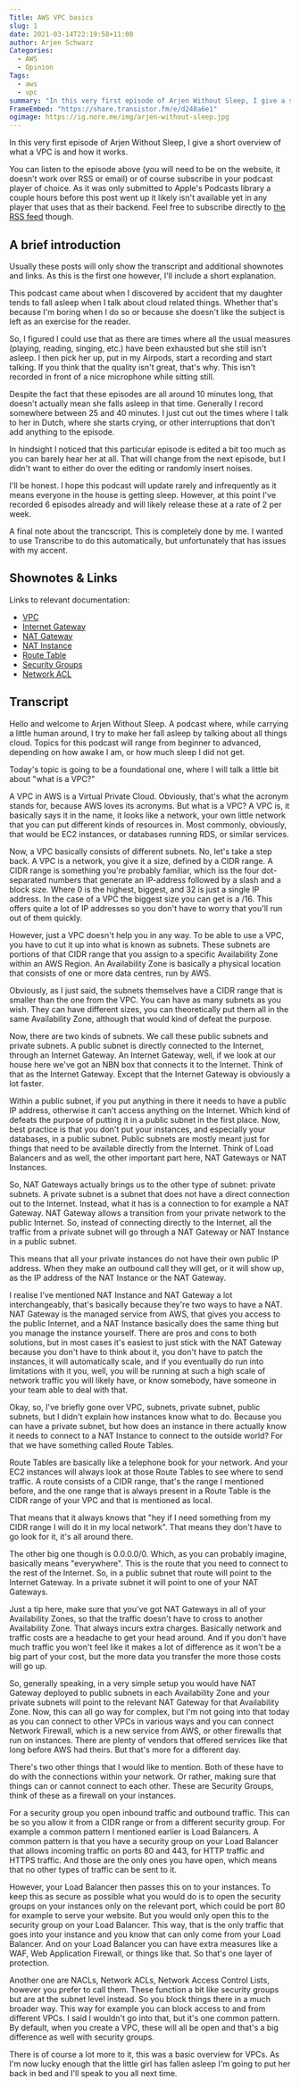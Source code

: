 ```yaml
---
Title: AWS VPC basics
slug: 1
date: 2021-03-14T22:19:58+11:00
author: Arjen Schwarz
Categories:
  - AWS
  - Opinion
Tags:
  - aws
  - vpc
summary: "In this very first episode of Arjen Without Sleep, I give a short overview of what a VPC is and how it works."
FrameEmbed: "https://share.transistor.fm/e/d248a6e1"
ogimage: https://ig.nore.me/img/arjen-without-sleep.jpg
---
```


In this very first episode of Arjen Without Sleep, I give a short overview of what a VPC is and how it works.

You can listen to the episode above (you will need to be on the website, it doesn't work over RSS or email) or of course subscribe in your podcast player of choice. As it was only submitted to Apple's Podcasts library a couple hours before this post went up it likely isn't available yet in any player that uses that as their backend. Feel free to subscribe directly to [the RSS feed](https://feeds.transistor.fm/arjen-without-sleep) though.

## A brief introduction

Usually these posts will only show the transcript and additional shownotes and links. As this is the first one however, I'll include a short explanation.

This podcast came about when I discovered by accident that my daughter tends to fall asleep when I talk about cloud related things. Whether that's because I'm boring when I do so or because she doesn't like the subject is left as an exercise for the reader.

So, I figured I could use that as there are times where all the usual measures (playing, reading, singing, etc.) have been exhausted but she still isn't asleep. I then pick her up, put in my Airpods, start a recording and start talking. If you think that the quality isn't great, that's why. This isn't recorded in front of a nice microphone while sitting still.

Despite the fact that these episodes are all around 10 minutes long, that doesn't actually mean she falls asleep in that time. Generally I record somewhere between 25 and 40 minutes. I just cut out the times where I talk to her in Dutch, where she starts crying, or other interruptions that don't add anything to the episode.

In hindsight I noticed that this particular episode is edited a bit too much as you can barely hear her at all. That will change from the next episode, but I didn't want to either do over the editing or randomly insert noises.

I'll be honest. I hope this podcast will update rarely and infrequently as it means everyone in the house is getting sleep. However, at this point I've recorded 6 episodes already and will likely release these at a rate of 2 per week.

A final note about the trancscript. This is completely done by me. I wanted to use Transcribe to do this automatically, but unfortunately that has issues with my accent.

## Shownotes & Links

Links to relevant documentation:

* [VPC](https://docs.aws.amazon.com/vpc/latest/userguide/what-is-amazon-vpc.html)
* [Internet Gateway](https://docs.aws.amazon.com/vpc/latest/userguide/VPC_Internet_Gateway.html)
* [NAT Gateway](https://docs.aws.amazon.com/vpc/latest/userguide/vpc-nat-gateway.html)
* [NAT Instance](https://docs.aws.amazon.com/vpc/latest/userguide/VPC_NAT_Instance.html)
* [Route Table](https://docs.aws.amazon.com/vpc/latest/userguide/VPC_Route_Tables.html)
* [Security Groups](https://docs.aws.amazon.com/vpc/latest/userguide/VPC_SecurityGroups.html)
* [Network ACL](https://docs.aws.amazon.com/vpc/latest/userguide/vpc-network-acls.html)

## Transcript

Hello and welcome to Arjen Without Sleep. A podcast where, while carrying a little human around, I try to make her fall asleep by talking about all things cloud. Topics for this podcast will range from beginner to advanced, depending on how awake I am, or how much sleep I did not get.

Today's topic is going to be a foundational one, where I will talk a little bit about "what is a VPC?"

A VPC in AWS is a Virtual Private Cloud. Obviously, that's what the acronym stands for, because AWS loves its acronyms. But what is a VPC? A VPC is, it basically says it in the name, it looks like a network, your own little network that you can put different kinds of resources in. Most commonly, obviously, that would be EC2 instances, or databases running RDS, or similar services.

Now, a VPC basically consists of different subnets. No, let's take a step back. A VPC is a network, you give it a size, defined by a CIDR range. A CIDR range is something you're probably familiar, which iss the four dot-separated numbers that generate an IP-address followed by a slash and a block size. Where 0 is the highest, biggest, and 32 is just a single IP address. In the case of a VPC the biggest size you can get is a /16. This offers quite a lot of IP addresses so you don't have to worry that you'll run out of them quickly.

However, just a VPC doesn't help you in any way. To be able to use a VPC, you have to cut it up into what is known as subnets. These subnets are portions of that CIDR range that you assign to a specific Availability Zone within an AWS Region. An Availability Zone is basically a physical location that consists of one or more data centres, run by AWS.

Obviously, as I just said, the subnets themselves have a CIDR range that is smaller than the one from the VPC. You can have as many subnets as you wish. They can have different sizes, you can theoretically put them all in the same Availability Zone, although that would kind of defeat the purpose.

Now, there are two kinds of subnets. We call these public subnets and private subnets. A public subnet is directly connected to the Internet, through an Internet Gateway. An Internet Gateway, well, if we look at our house here we've got an NBN box that connects it to the Internet. Think of that as the Internet Gateway. Except that the Internet Gateway is obviously a lot faster.

Within a public subnet, if you put anything in there it needs to have a public IP address, otherwise it can't access anything on the Internet. Which kind of defeats the purpose of putting it in a public subnet in the first place. Now, best practice is that you don't put your instances, and especially your databases, in a public subnet. Public subnets are mostly meant just for things that need to be available directly from the Internet. Think of Load Balancers and as well, the other important part here, NAT Gateways or NAT Instances.

So, NAT Gateways actually brings us to the other type of subnet: private subnets. A private subnet is a subnet that does not have a direct connection out to the Internet. Instead, what it has is a connection to for example a NAT Gateway. NAT Gateway allows a transition from your private network to the public Internet. So, instead of connecting directly to the Internet, all the traffic from a private subnet will go through a NAT Gateway or NAT Instance in a public subnet.

This means that all your private instances do not have their own public IP address. When they make an outbound call they will get, or it will show up, as the IP address of the NAT Instance or the NAT Gateway.

I realise I've mentioned NAT Instance and NAT Gateway a lot interchangeably, that's basically because they're two ways to have a NAT. NAT Gateway is the managed service from AWS, that gives you access to the public Internet, and a NAT Instance basically does the same thing but you manage the instance yourself. There are pros and cons to both solutions, but in most cases it's easiest to just stick with the NAT Gateway because you don't have to think about it, you don't have to patch the instances, it will automatically scale, and if you eventually do run into limitations with it you, well, you will be running at such a high scale of network traffic you will likely have, or know somebody, have someone in your team able to deal with that.

Okay, so, I've briefly gone over VPC, subnets, private subnet, public subnets, but I didn't explain how instances know what to do. Because you can have a private subnet, but how does an instance in there actually know it needs to connect to a NAT Instance to connect to the outside world? For that we have something called Route Tables.

Route Tables are basically like a telephone book for your network. And your EC2 instances will always look at those Route Tables to see where to send traffic. A route consists of a CIDR range, that's the range I mentioned before, and the one range that is always present in a Route Table is the CIDR range of your VPC and that is mentioned as local.

That means that it always knows that "hey if I need something from my CIDR range I will do it in my local network". That means they don't have to go look for it, it's all around there.

The other big one though is 0.0.0.0/0. Which, as you can probably imagine, basically means "everywhere". This is the route that you need to connect to the rest of the Internet. So, in a public subnet that route will point to the Internet Gateway. In a private subnet it will point to one of your NAT Gateways.

Just a tip here, make sure that you've got NAT Gateways in all of your Availability Zones, so that the traffic doesn't have to cross to another Availability Zone. That always incurs extra charges. Basically network and traffic costs are a headache to get your head around. And if you don't have much traffic you won't feel like it makes a lot of difference as it won't be a big part of your cost, but the more data you transfer the more those costs will go up.

So, generally speaking, in a very simple setup you would have NAT Gateway deployed to public subnets in each Availability Zone and your private subnets will point to the relevant NAT Gateway for that Availability Zone. Now, this can all go way for complex, but I'm not going into that today as you can connect to other VPCs in various ways and you can connect Network Firewall, which is a new service from AWS, or other firewalls that run on instances. There are plenty of vendors that offered services like that long before AWS had theirs. But that's more for a different day.

There's two other things that I would like to mention. Both of these have to do with the connections within your network. Or rather, making sure that things can or cannot connect to each other. These are Security Groups, think of these as a firewall on your instances.

For a security group you open inbound traffic and outbound traffic. This can be so you allow it from a CIDR range or from a different security group. For example a common pattern I mentioned earlier is Load Balancers. A common pattern is that you have a security group on your Load Balancer that allows incoming traffic on ports 80 and 443, for HTTP traffic and HTTPS traffic. And those are the only ones you have open, which means that no other types of traffic can be sent to it.

However, your Load Balancer then passes this on to your instances. To keep this as secure as possible what you would do is to open the security groups on your instances only on the relevant port, which could be port 80 for example to serve your website. But you would only open this to the security group on your Load Balancer. This way, that is the only traffic that goes into your instance and you know that can only come from your Load Balancer. And on your Load Balancer you can have extra measures like a WAF, Web Application Firewall, or things like that. So that's one layer of protection.

Another one are NACLs, Network ACLs, Network Access Control Lists, however you prefer to call them. These function a bit like security groups but are at the subnet level instead. So you block things there in a much broader way. This way for example you can block access to and from different VPCs. I said I wouldn't go into that, but it's one common pattern. By default, when you create a VPC, these will all be open and that's a big difference as well with security groups.

There is of course a lot more to it, this was a basic overview for VPCs. As I'm now lucky enough that the little girl has fallen asleep I'm going to put her back in bed and I'll speak to you all next time.